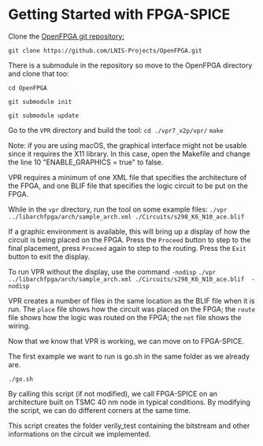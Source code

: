 # Getting Started with FPGA-SPICE
Clone the [OpenFPGA git repository:](https://github.com/LNIS-Projects/OpenFPGA)

[//todo]: # (change to final repository location)
`git clone https://github.com/LNIS-Projects/OpenFPGA.git `

There is a submodule in the repository so move to the OpenFPGA directory and clone that too:

`cd OpenFPGA`

`git submodule init`

`git submodule update`

Go to the `VPR` directory and build the tool:
`cd ./vpr7_x2p/vpr/`
`make `

Note: if you are using macOS, the graphical interface might not be usable since it requires the X11 library. In this case, open the Makefile and change the line 10 "ENABLE_GRAPHICS = true" to false.

VPR requires a minimum of one XML file that specifies the architecture of the FPGA, and one BLIF file that specifies the logic circuit to be put on the FPGA. 

[//todo]: # (make sure the circuits are available)
While in the `vpr` directory, run the tool on some example files:
`./vpr ../libarchfpga/arch/sample_arch.xml ./Circuits/s298_K6_N10_ace.blif `

If a graphic environment is available, this will bring up a display of how the circuit is being placed on the FPGA. Press the `Proceed` button to step to the final placement, press `Proceed` again to step to the routing. Press the `Exit` button to exit the display.

To run VPR without the display, use the command `-nodisp`
`./vpr ../libarchfpga/arch/sample_arch.xml ./Circuits/s298_K6_N10_ace.blif  -nodisp`

VPR creates a number of files in the same location as the BLIF file when it is run. The `place` file shows how the circuit was placed on the FPGA; the `route` file shows how the logic was routed on the FPGA; the `net` file shows the wiring.

Now that we know that VPR is working, we can move on to FPGA-SPICE. 

The first example we want to run is go.sh in the same folder as we already are.

`./go.sh`

By calling this script (if not modified), we call FPGA-SPICE on an architecture built on TSMC 40 nm node in typical conditions. By modifying the script, we can do different corners at the same time.

This script creates the folder verily_test containing the bitstream and other informations on the circuit we implemented. 